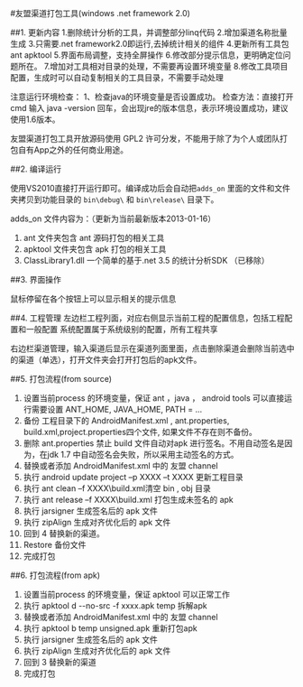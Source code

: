 #友盟渠道打包工具(windows .net framework 2.0)

##1. 更新内容
1.删除统计分析的工具，并调整部分linq代码
2.增加渠道名称批量生成
3.只需要.net framework2.0即运行,去掉统计相关的组件
4.更新所有工具包ant apktool 
5.界面布局调整，支持全屏操作
6.修改部分提示信息，更明确定位问题所在。
7.增加对工具相对目录的处理，不需要再设置环境变量
8.修改工具项目配置，生成时可以自动复制相关的工具目录，不需要手动处理

注意运行环境检查：
1、检查java的环境变量是否设置成功。
检查方法：直接打开cmd  输入 java -version 回车，会出现jre的版本信息，表示环境设置成功，建议使用1.6版本。


友盟渠道打包工具开放源码使用 GPL2 许可分发，不能用于除了为个人或团队打包自有App之外的任何商业用途。

##2. 编译运行

   使用VS2010直接打开运行即可。编译成功后会自动把`adds_on` 里面的文件和文件夹拷贝到功能目录的 `bin\debug\` 和 `bin\release\` 目录下。
   
   adds_on 文件内容为：（更新为当前最新版本2013-01-16）
   
   1. ant 文件夹包含 ant 源码打包的相关工具
   2. apktool 文件夹包含 apk 打包的相关工具
   3. ClassLibrary1.dll 一个简单的基于.net 3.5 的统计分析SDK （已移除）

##3. 界面操作

鼠标停留在各个按钮上可以显示相关的提示信息
 

##4. 工程管理
左边栏工程列面，对应右侧显示当前工程的配置信息，包括工程配置和一般配置
系统配置属于系统级别的配置，所有工程共享

右边栏渠道管理，输入渠道后显示在渠道列面里面，点击删除渠道会删除当前选中的渠道（单选），打开文件夹会打开打包后的apk文件。

##5. 打包流程(from source)

1. 设置当前process 的环境变量，保证 ant ，java ， android tools 可以直接运行需要设置 ANT_HOME, JAVA_HOME, PATH = …
2. 备份 工程目录下的 AndroidManifest.xml , ant.properties, build.xml,project.properties四个文件, 如果文件不存在则不备份。
3. 删除 ant.properties  禁止 build 文件自动对apk 进行签名。不用自动签名是因为，在jdk 1.7 中自动签名会失败，所以采用主动签名的方式。
4. 替换或者添加 AndroidManifest.xml 中的 友盟 channel
5. 执行 android update project  –p XXXX  –t  XXXX 更新工程目录
6. 执行 ant clean –f XXXX\build.xml清空 bin , obj 目录
7. 执行 ant release –f XXXX\build.xml 打包生成未签名的 apk
8. 执行 jarsigner 生成签名后的 apk 文件
9. 执行 zipAlign 生成对齐优化后的 apk 文件
10. 回到 4 替换新的渠道。
11. Restore 备份文件
12. 完成打包

##6. 打包流程(from apk)

1. 设置当前process 的环境变量，保证 apktool 可以正常工作
2. 执行 apktool d --no-src -f xxxx.apk temp 拆解apk
3. 替换或者添加 AndroidManifest.xml 中的 友盟 channel
4. 执行 apktool b temp  unsigned.apk 重新打包apk
5. 执行 jarsigner 生成签名后的 apk 文件
6. 执行 zipAlign 生成对齐优化后的 apk 文件
7. 回到 3 替换新的渠道
8. 完成打包
